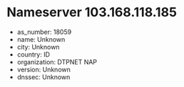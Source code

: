 # Nameserver 103.168.118.185

* as_number: 18059
* name: Unknown
* city: Unknown
* country: ID
* organization: DTPNET NAP
* version: Unknown
* dnssec: Unknown
